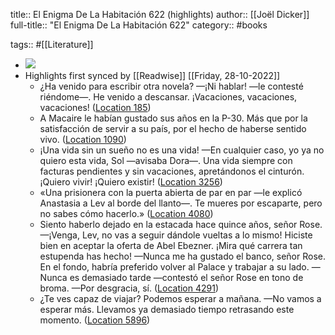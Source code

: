title:: El Enigma De La Habitación 622 (highlights)
author:: [[Joël Dicker]]
full-title:: "El Enigma De La Habitación 622"
category:: #books

tags:: #[[Literature]]

- ![](https://m.media-amazon.com/images/I/81-ajyK4KsL._SY160.jpg)
- Highlights first synced by [[Readwise]] [[Friday, 28-10-2022]]
	- ¿Ha venido para escribir otra novela? —¡Ni hablar! —le contesté riéndome—. He venido a descansar. ¡Vacaciones, vacaciones, vacaciones! ([Location 185](https://readwise.io/to_kindle?action=open&asin=B087QS9GXJ&location=185))
	- A Macaire le habían gustado sus años en la P-30. Más que por la satisfacción de servir a su país, por el hecho de haberse sentido vivo. ([Location 1090](https://readwise.io/to_kindle?action=open&asin=B087QS9GXJ&location=1090))
	- ¡Una vida sin un sueño no es una vida! —En cualquier caso, yo ya no quiero esta vida, Sol —avisaba Dora—. Una vida siempre con facturas pendientes y sin vacaciones, apretándonos el cinturón. ¡Quiero vivir! ¡Quiero existir! ([Location 3256](https://readwise.io/to_kindle?action=open&asin=B087QS9GXJ&location=3256))
	- «Una prisionera con la puerta abierta de par en par —le explicó Anastasia a Lev al borde del llanto—. Te mueres por escaparte, pero no sabes cómo hacerlo.» ([Location 4080](https://readwise.io/to_kindle?action=open&asin=B087QS9GXJ&location=4080))
	- Siento haberlo dejado en la estacada hace quince años, señor Rose. —¡Venga, Lev, no vas a seguir dándole vueltas a lo mismo! Hiciste bien en aceptar la oferta de Abel Ebezner. ¡Mira qué carrera tan estupenda has hecho! —Nunca me ha gustado el banco, señor Rose. En el fondo, habría preferido volver al Palace y trabajar a su lado. —Nunca es demasiado tarde —contestó el señor Rose en tono de broma. —Por desgracia, sí. ([Location 4291](https://readwise.io/to_kindle?action=open&asin=B087QS9GXJ&location=4291))
	- ¿Te ves capaz de viajar? Podemos esperar a mañana. —No vamos a esperar más. Llevamos ya demasiado tiempo retrasando este momento. ([Location 5896](https://readwise.io/to_kindle?action=open&asin=B087QS9GXJ&location=5896))